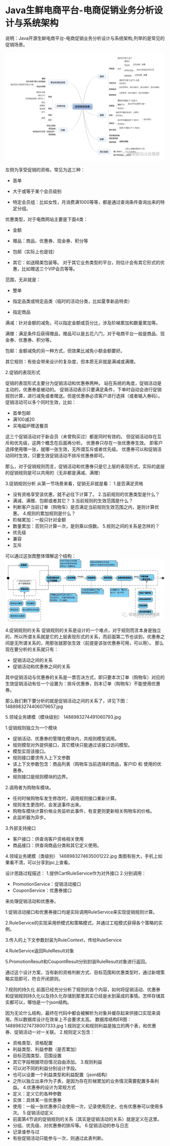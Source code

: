 # Java生鲜电商平台-电商促销业务分析设计与系统架构

说明：Java开源生鲜电商平台-电商促销业务分析设计与系统架构,列举的是常见的促销场景。

![](/static/image/1488983274127090477.jpg)

左侧为享受促销的资格，常见为这三种：

* 首单

* 大于或等于某个会员级别

* 特定会员组：比如女性，月消费满1000等等，都是通过查询条件查询出来的特定分组。

优惠类型，对于电商网站主要是下面4类：

* 金额

* 赠品：商品、优惠券、现金券、积分等

* 包邮（实际上也是钱）

* 其它：如送精美包装等。 对于其它业务类型的平台，则估计会有其它形式的优惠，比如赠送三个VIP会员等等。

范围，无非就是：

* 整单

* 指定品类或特定品类（临时的活动分类，比如夏季新品特卖）

* 指定商品

满减：针对金额的减免，可以指定金额或百分比，涉及阶梯累加和数量累加等。

满赠：满足条件后获得赠品，赠品可以是五花八门，对于电商平台一般是商品、现金券、优惠券、积分等。

包邮：金额减免的另一种方式，但效果比减免小额金额要好。

其它规则：有些会带来设计的复杂度，但本质无非就是满减或满赠。

2.促销的表现形式

促销的表现形式主要分为促销活动和优惠券两种。
站在系统的角度，促销活动是主动的，优惠券是被动的。
促销活动表示只要满足条件，下单时自动会进行促销规则计算，进行减免或者赠送。但是优惠券必须客户进行选择（或者输入券码）。
促销活动可以多个同时生效，比如：
* 首单包邮
* 满100减20
* 买电磁炉赠送餐具

这三个促销活动对于新会员（未曾购买过）都是同时有效的。
但促销活动存在互斥和优先级，这两个概念在后面再分析。
优惠券只存在一张优惠券生效。
即客户选择使用哪一张，就哪一张生效，无所谓互斥或者优先级。
优惠券可以和促销活动同时生效，只要生效促销活动不排斥优惠券即可。

那么，对于促销规则而言，促销活动和优惠券只是它上层的表现形式，实际的底层的促销规则是可以共用的（无非都是满减、满赠）

3.促销规则分析
从第一节场景来看，促销无非就是看：
1.是否满足资格
* 没有资格享受该优惠，就不必往下计算了。
2.当前规则的优惠类型是什么？
* 满减、满赠、包邮或者其它？
3.当前规则的生效范围是什么？
* 判断客户当前订单（购物车）是否满足当前规则生效范围之内，是则计算优惠。
4.规则的累加规则是什么？
* 阶梯累加：一般只针对金额
* 数量累加：否则只计算一次，是则乘以倍数。
5.规则之间的关系是怎样的？
* 优先级
* 兼容
* 互斥

可以通过这张图整体理解这个结构：
![](/static/image/1488983274266082743.jpg)

4.促销规则的关系
促销规则的关系是设计的一个难点，对于规则而言本身是独立的，所以所谓关系就是它的上层表现形式的关系，而前面第二节也谈到，优惠券之间是无所谓关系的，用那张就那张生效（前提是该张优惠券可用，可以用）。
那么现在要分析的关系就只有：
* 促销活动之间的关系
* 促销活动和优惠券之间的关系

其中促销活动与优惠券的关系是一票否决方式，即只要本次订单（购物车）对应的生效促销活动有任一个设置为：排斥优惠券，则本订单（购物车）不能使用优惠券。

那么我们剩下要分析的就是促销活动之间的关系了，详见下图：
1488983274406079657.jpg

5.领域业务建模（模块级别）
1488983274491060793.jpg

1.促销规则独立为一个模块
* 促销活动、优惠券的管理在模块内，共规则模型调用。
* 规则模型对外提供接口，其它模块只能通过该接口访问模型。
* 模型实现该接口。
* 规则接口要求传入上下文参数
* 该上下文参数包含：商品列表（购物车当前选择的商品，客户ID 和 使用的优惠券。
* 规则接口是规则模块的边界。

2.调用者为购物车模块。
* 任何时候购物车发生修改时，调用规则接口重新计算。
* 规则发生更改时，会发送事件出来。
* 购物车模块计算价格业务监听此事件，有变更则更新相关购物车的价格。
* 此监听器为异步。

3.外部支持接口
* 客户接口：供查询客户资格相关使用
* 商品接口：供查询商品分类和其它定义使用。

4.领域业务建模（类级别）
1488983274635001222.jpg
类图有些大，手机上如果看不清，可以分享到pc上查看。

设计思路过程描述：
1.提供CartRuleService作为对外接口
2.分别调用：
* PromotionService：促销活动接口
* CouponService：优惠券接口

来处理促销活动和优惠券。

1.促销活动接口和优惠券接口均是实际调用RuleService来实现促销规则计算。

2.RuleService的实现采用桥模式和策略模式，并通过工程模式获得各个策略的实例。

3.传入的上下文参数封装为RuleContext，传给RuleService

4.RuleService返回RuleResult对象

5.PromotionResult和CoupontResult分别封装RuleResult对象进行返回。

通过这个设计方案，当有新的资格判断方式、目标范围和优惠类型时，通过新增策略实现即可，符合开闭原则。

7.规则的持久化
前面已经充分分析了规则的各个内容，如何将促销活动、优惠券和促销规则持久化以及持久化存储到那里其实已经是水到渠成的事情。怎样存储其实都可以，哪怕是一个json结构。

因为无论什么结构，最终在代码中都会被解析为对象并缓存起来供接口实现来调用。所以数据库设计在效率上不会要求太高。
数据库结构ER图：
1488983274738007333.jpg
1.规则定义和规则利益是独立的两个表，和优惠券、促销活动一对一关联。
2.规则定义包含：
* 资格类型、资格配置
* 利益类型、利益参数（是否累加）
* 目标范围类型、范围设置
* 其它字段根据项目情况自由添加。
3.规则利益
* 可以对不同的利益分别设计字段。
* 也可以设置一个利益类型和利益配置（json结构）
* 之所以独立出来作为子表，是因为存在阶梯累加的业务情况需要配置多条利益。
4.优惠券的设计为常规方式
* 定义：定义它的各种参数
* 实体：具体某一张优惠券
* 使用：一般一张优惠券只会使用一次，记录使用历史，也有优惠券可以使用多次。
5.促销活动定义
* 前面第4节说的促销规则的关系（其实是促销活动的关系）就是定义在这里。
* 分组、优先级、对优惠券的排斥等。
6.促销活动的参与日志
* 记录谁参与过
* 有些促销活动只能参与一次，则通过此表判断。
